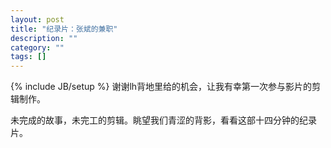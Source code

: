 ```yaml
---
layout: post
title: "纪录片：张斌的兼职"
description: ""
category: ""
tags: []
---
```

{% include JB/setup %}
谢谢lh背地里给的机会，让我有幸第一次参与影片的剪辑制作。

未完成的故事，未完工的剪辑。眺望我们青涩的背影，看看这部十四分钟的纪录片。